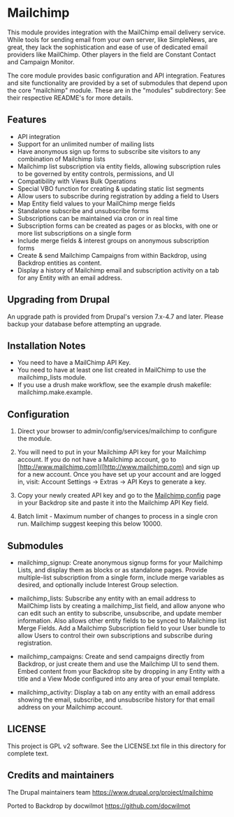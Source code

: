 Mailchimp
=========

This module provides integration with the MailChimp email delivery service.
While tools for sending email from your own server, like SimpleNews, are great,
they lack the sophistication and ease of use of dedicated email providers like
MailChimp. Other players in the field are Constant Contact and Campaign Monitor.

The core module provides basic configuration and API integration. Features and
site functionality are provided by a set of submodules that depend upon the core
"mailchimp" module. These are in the "modules" subdirectory: See their
respective README's for more details.


Features
--------------------------------------------------------------------------------

  * API integration
  * Support for an unlimited number of mailing lists
  * Have anonymous sign up forms to subscribe site visitors to any combination
    of Mailchimp lists
  * Mailchimp list subscription via entity fields, allowing subscription rules
    to be governed by entity controls, permissions, and UI
  * Compatibility with Views Bulk Operations
  * Special VBO function for creating & updating static list segments
  * Allow users to subscribe during registration by adding a field to Users
  * Map Entity field values to your MailChimp merge fields
  * Standalone subscribe and unsubscribe forms
  * Subscriptions can be maintained via cron or in real time
  * Subscription forms can be created as pages or as blocks, with one or more
    list subscriptions on a single form
  * Include merge fields & interest groups on anonymous subscription forms
  * Create & send Mailchimp Campaigns from within Backdrop, using Backdrop entities
    as content.
  * Display a history of Mailchimp email and subscription activity on a tab for
    any Entity with an email address.


Upgrading from Drupal
--------------------------------------------------------------------------------

  An upgrade path is provided from Drupal's version 7.x-4.7 and later. Please
  backup your database before attempting an upgrade.

Installation Notes
--------------------------------------------------------------------------------

  * You need to have a MailChimp API Key.
  * You need to have at least one list created in MailChimp to use the
    mailchimp_lists module.
  * If you use a drush make workflow, see the example drush makefile:
    mailchimp.make.example.

Configuration
--------------------------------------------------------------------------------

  1. Direct your browser to admin/config/services/mailchimp to configure the
  module.

  2. You will need to put in your Mailchimp API key for your Mailchimp account.
  If you do not have a Mailchimp account, go to
  [http://www.mailchimp.com]([http://www.mailchimp.com) and sign up for a new
  account. Once you have set up your account and are logged in, visit:
  Account Settings -> Extras -> API Keys to generate a key.

  3. Copy your newly created API key and go to the
  [Mailchimp config](http://example.com/admin/config/services/mailchimp) page in
  your Backdrop site and paste it into the Mailchimp API Key field.

  4. Batch limit - Maximum number of changes to process in a single cron run.
  Mailchimp suggest keeping this below 10000.


Submodules
--------------------------------------------------------------------------------

  * mailchimp_signup: Create anonymous signup forms for your Mailchimp Lists,
    and display them as blocks or as standalone pages. Provide multiple-list
    subscription from a single form, include merge variables as desired, and
    optionally include Interest Group selection.

  * mailchimp_lists: Subscribe any entity with an email address to MailChimp
    lists by creating a mailchimp_list field, and allow anyone who can edit such
    an entity to subscribe, unsubscribe, and update member information. Also
    allows other entity fields to be synced to Mailchimp list Merge Fields. Add
    a Mailchimp Subscription field to your User bundle to allow Users to control
    their own subscriptions and subscribe during registration.

  * mailchimp_campaigns: Create and send campaigns directly from Backdrop, or just
    create them and use the Mailchimp UI to send them. Embed content from your
    Backdrop site by dropping in any Entity with a title and a View Mode
    configured into any area of your email template.

  * mailchimp_activity: Display a tab on any entity with an email address
    showing the email, subscribe, and unsubscribe history for that email address
    on your Mailchimp account.

LICENSE
-------

This project is GPL v2 software. See the LICENSE.txt file in this directory for complete text.

Credits and maintainers
--------------------------------------------------------------------------------

The Drupal maintainers team https://www.drupal.org/project/mailchimp

Ported to Backdrop by docwilmot https://github.com/docwilmot

